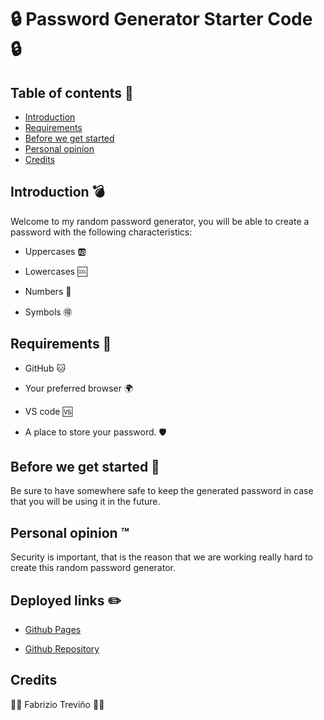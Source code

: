 # 🔒 Password Generator Starter Code 🔒

## Table of contents 🚀

* [Introduction](#introduction)
* [Requirements](#requirements-📣)
* [Before we get started](#before-we-get-started-🚩)
* [Personal opinion](#personal-opinion-™️)
* [Credits](#credits)

## Introduction 💣

Welcome to my random password generator, you will be able to create a password with the following characteristics:

* Uppercases 🆎

* Lowercases 🆒

* Numbers 🔢

* Symbols 🉐

## Requirements 📣

* GitHub 🐱

* Your preferred browser 🌍

* VS code 🆚

* A place to store your password. 🛡️

## Before we get started 🚩

Be sure to have somewhere safe to keep the generated password in case that you will be using it in the future.

## Personal opinion :tm:

Security is important, that is the reason that we are working really hard to create this random password generator.

## Deployed links ✏️

* [Github Pages](https://fabri-tech.github.io/Password-generator-Fabrizio-Trevi-o/)

* [Github Repository](https://github.com/Fabri-Tech?tab=repositories)

## Credits

:wolf::wolf: Fabrizio Treviño :wolf::wolf:
